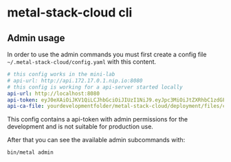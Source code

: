 # metal-stack-cloud cli

## Admin usage

In order to use the admin commands you must first create a config file `~/.metal-stack-cloud/config.yaml` with this content.

```yaml
# this config works in the mini-lab
# api-url: http://api.172.17.0.1.nip.io:8080
# this config is working for a api-server started locally
api-url: http://localhost:8080
api-token: eyJ0eXAiOiJKV1QiLCJhbGciOiJIUzI1NiJ9.eyJpc3MiOiJtZXRhbC1zdGFjay1jbG91ZCIsInN1YiI6ImFkbWluIiwiZXhwIjo0ODEyNjE0OTczLCJyb2xlcyI6eyIqIjoiYWRtaW4ifX0.gsqlaAcvIZFFYZSxrOMIwiZdKb0AZiGhFt4qpS0keC8
api-ca-file: yourdevelopmentfolder/metal-stack-cloud/deployment/files/certs/ca.pem
```

This config contains a api-token with admin permissions for the development and is not suitable for production use.

After that you can see the available admin subcommands with:

```bash
bin/metal admin
```
